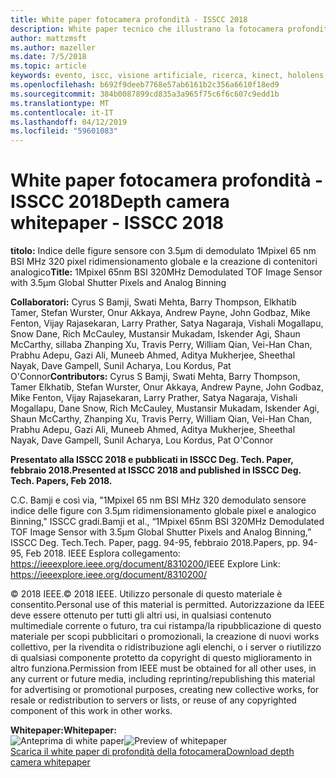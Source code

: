 ```yaml
---
title: White paper fotocamera profondità - ISSCC 2018
description: White paper tecnico che illustrano la fotocamera profondità utilizzabili nel progetto Kinect per Azure e la prossima versione di HoloLens.
author: mattzmsft
ms.author: mazeller
ms.date: 7/5/2018
ms.topic: article
keywords: evento, iscc, visione artificiale, ricerca, kinect, hololens, profondità, indice delle figure
ms.openlocfilehash: b692f9deeb7768e57ab6161b2c356a6610f18ed9
ms.sourcegitcommit: 384b0087899cd835a3a965f75c6f6c607c9edd1b
ms.translationtype: MT
ms.contentlocale: it-IT
ms.lasthandoff: 04/12/2019
ms.locfileid: "59601083"
---
```

# <a name="depth-camera-whitepaper---isscc-2018"></a><span data-ttu-id="1e458-104">White paper fotocamera profondità - ISSCC 2018</span><span class="sxs-lookup"><span data-stu-id="1e458-104">Depth camera whitepaper - ISSCC 2018</span></span>

<span data-ttu-id="1e458-105">**titolo:** Indice delle figure sensore con 3.5μm di demodulato 1Mpixel 65 nm BSI MHz 320 pixel ridimensionamento globale e la creazione di contenitori analogico</span><span class="sxs-lookup"><span data-stu-id="1e458-105">**Title:** 1Mpixel 65nm BSI 320MHz Demodulated TOF Image Sensor with 3.5μm Global Shutter Pixels and Analog Binning</span></span>

<span data-ttu-id="1e458-106">**Collaboratori:** Cyrus S Bamji, Swati Mehta, Barry Thompson, Elkhatib Tamer, Stefan Wurster, Onur Akkaya, Andrew Payne, John Godbaz, Mike Fenton, Vijay Rajasekaran, Larry Prather, Satya Nagaraja, Vishali Mogallapu, Snow Dane, Rich McCauley, Mustansir Mukadam, Iskender Agi, Shaun McCarthy, sillaba Zhanping Xu, Travis Perry, William Qian, Vei-Han Chan, Prabhu Adepu, Gazi Ali, Muneeb Ahmed, Aditya Mukherjee, Sheethal Nayak, Dave Gampell, Sunil Acharya, Lou Kordus, Pat O'Connor</span><span class="sxs-lookup"><span data-stu-id="1e458-106">**Contributors:** Cyrus S Bamji, Swati Mehta, Barry Thompson, Tamer Elkhatib, Stefan Wurster, Onur Akkaya, Andrew Payne, John Godbaz, Mike Fenton, Vijay Rajasekaran, Larry Prather, Satya Nagaraja, Vishali Mogallapu, Dane Snow, Rich McCauley, Mustansir Mukadam, Iskender Agi, Shaun McCarthy, Zhanping Xu, Travis Perry, William Qian, Vei-Han Chan, Prabhu Adepu, Gazi Ali, Muneeb Ahmed, Aditya Mukherjee, Sheethal Nayak, Dave Gampell, Sunil Acharya, Lou Kordus, Pat O'Connor</span></span>

<span data-ttu-id="1e458-107">**Presentato alla ISSCC 2018 e pubblicati in ISSCC Deg. Tech. Paper, febbraio 2018.**</span><span class="sxs-lookup"><span data-stu-id="1e458-107">**Presented at ISSCC 2018 and published in ISSCC Deg. Tech. Papers, Feb 2018.**</span></span>

<span data-ttu-id="1e458-108">C.</span><span class="sxs-lookup"><span data-stu-id="1e458-108">C.</span></span> <span data-ttu-id="1e458-109">Bamji e così via, "1Mpixel 65 nm BSI MHz 320 demodulato sensore indice delle figure con 3.5μm ridimensionamento globale pixel e analogico Binning," ISSCC gradi.</span><span class="sxs-lookup"><span data-stu-id="1e458-109">Bamji et al., “1Mpixel 65nm BSI 320MHz Demodulated TOF Image Sensor with 3.5μm Global Shutter Pixels and Analog Binning,” ISSCC Deg.</span></span> <span data-ttu-id="1e458-110">Tech.</span><span class="sxs-lookup"><span data-stu-id="1e458-110">Tech.</span></span> <span data-ttu-id="1e458-111">Paper, pagg. 94-95, febbraio 2018.</span><span class="sxs-lookup"><span data-stu-id="1e458-111">Papers, pp. 94-95, Feb 2018.</span></span> <span data-ttu-id="1e458-112">IEEE Esplora collegamento: https://ieeexplore.ieee.org/document/8310200/</span><span class="sxs-lookup"><span data-stu-id="1e458-112">IEEE Explore Link: https://ieeexplore.ieee.org/document/8310200/</span></span>

<span data-ttu-id="1e458-113">© 2018 IEEE.</span><span class="sxs-lookup"><span data-stu-id="1e458-113">© 2018 IEEE.</span></span> <span data-ttu-id="1e458-114">Utilizzo personale di questo materiale è consentito.</span><span class="sxs-lookup"><span data-stu-id="1e458-114">Personal use of this material is permitted.</span></span> <span data-ttu-id="1e458-115">Autorizzazione da IEEE deve essere ottenuto per tutti gli altri usi, in qualsiasi contenuto multimediale corrente o futuro, tra cui ristampa/la ripubblicazione di questo materiale per scopi pubblicitari o promozionali, la creazione di nuovi works collettivo, per la rivendita o ridistribuzione agli elenchi, o i server o riutilizzo di qualsiasi componente protetto da copyright di questo miglioramento in altro funziona.</span><span class="sxs-lookup"><span data-stu-id="1e458-115">Permission from IEEE must be obtained for all other uses, in any current or future media, including reprinting/republishing this material for advertising or promotional purposes, creating new collective works, for resale or redistribution to servers or lists, or reuse of any copyrighted component of this work in other works.</span></span>

<span data-ttu-id="1e458-116">**Whitepaper:**</span><span class="sxs-lookup"><span data-stu-id="1e458-116">**Whitepaper:**</span></span><br>
<span data-ttu-id="1e458-117">![Anteprima di white paper](images/depth-camera-isscc.PNG)</span><span class="sxs-lookup"><span data-stu-id="1e458-117">![Preview of whitepaper](images/depth-camera-isscc.PNG)</span></span><br>
[<span data-ttu-id="1e458-118">Scarica il white paper di profondità della fotocamera</span><span class="sxs-lookup"><span data-stu-id="1e458-118">Download depth camera whitepaper</span></span>](images/Depth-Camera-ISSCC-2018.pdf)
